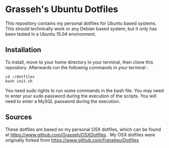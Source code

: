 # Grasseh's Ubuntu Dotfiles

This repository contains my personal dotfiles for Ubuntu based systems. This should technically work or any Debian based system, but it only has been tested in a Ubuntu 15.04 environment.

## Installation

To install, move to your home directory in your terminal, then clone this repository. Afterwards run the following commands in your terminal :
 
    cd ~/dotfiles
    bash init.sh

You need sudo rights to run some commands in the bash file. You may need to enter your sudo password during the execution of the scripts. You will need to enter a MySQL password during the execution. 

## Sources
These dotfiles are based on my personal OSX dotfiles, which can be found at https://www.github.com/Grasseh/OSXDotfiles . 
My OSX dotfiles were originally forked from https://www.github.com/franatieu/Dotfiles
